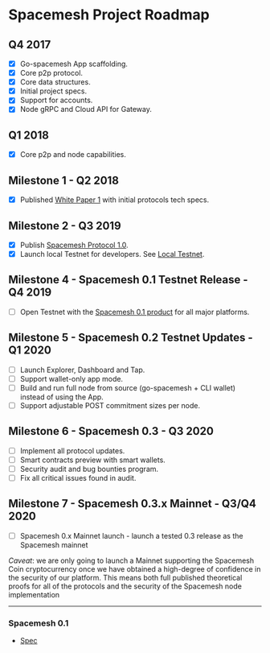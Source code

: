 # Spacemesh Project Roadmap

## Q4 2017
- [x] Go-spacemesh App scaffolding.
- [x] Core p2p protocol.
- [x] Core data structures.
- [x] Initial project specs.
- [x] Support for accounts.
- [x] Node gRPC and Cloud API for Gateway.

## Q1 2018
- [x] Core p2p and node capabilities.

## Milestone 1  - Q2 2018
- [x] Published [White Paper 1](https://spacemesh.io/whitepaper1/) with initial protocols tech specs.

## Milestone 2 - Q3 2019
- [x] Publish [Spacemesh Protocol 1.0](https://spacemesh.io/spacemesh-protocol-v1-0/).
- [x] Launch local Testnet for developers. See [Local Testnet](https://testnet.spacemesh.io/#/local).

## Milestone 4 - Spacemesh 0.1 Testnet Release - Q4 2019
- [ ] Open Testnet with the [Spacemesh 0.1 product](https://testnet.spacemesh.io) for all major platforms.

## Milestone 5 - Spacemesh 0.2 Testnet Updates - Q1 2020
- [ ] Launch Explorer, Dashboard and Tap.
- [ ] Support wallet-only app mode.
- [ ] Build and run full node from source (go-spacemesh + CLI wallet) instead of using the App.
- [ ] Support adjustable POST commitment sizes per node.

## Milestone 6 - Spacemesh 0.3 - Q3 2020
- [ ] Implement all protocol updates.
- [ ] Smart contracts preview with smart wallets.
- [ ] Security audit and bug bounties program.
- [ ] Fix all critical issues found in audit.

## Milestone 7 - Spacemesh 0.3.x Mainnet - Q3/Q4 2020
- [ ] Spacemesh 0.x Mainnet launch - launch a tested 0.3 release as the Spacemesh mainnet

*Caveat*: we are only going to launch a Mainnet supporting the Spacemesh Coin cryptocurrency once we have obtained a high-degree of confidence in the security of our platform. This means both full published theoretical proofs for all of the protocols and the security of the Spacemesh node implementation

----

### Spacemesh 0.1
- [Spec](https://github.com/spacemeshos/product/blob/master/spacemesh01.md)
